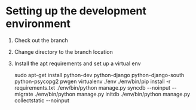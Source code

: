 # Setting up the development environment

1. Check out the branch
2. Change directory to the branch location
3. Install the apt requirements and set up a virtual env

    sudo apt-get install python-dev python-django python-django-south python-psycopg2 pwgen
    virtualenv ./env
    ./env/bin/pip install -r requirements.txt
    ./env/bin/python manage.py syncdb --noinput --migrate
    ./env/bin/python manage.py initdb
    ./env/bin/python manage.py collectstatic --noinput
